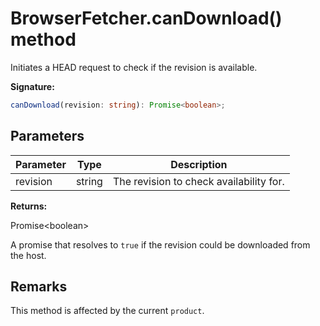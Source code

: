 # BrowserFetcher.canDownload() method

Initiates a HEAD request to check if the revision is available.

**Signature:**

```typescript
canDownload(revision: string): Promise<boolean>;
```

## Parameters

| Parameter | Type   | Description                             |
| --------- | ------ | --------------------------------------- |
| revision  | string | The revision to check availability for. |

**Returns:**

Promise&lt;boolean&gt;

A promise that resolves to `true` if the revision could be downloaded from the host.

## Remarks

This method is affected by the current `product`.
